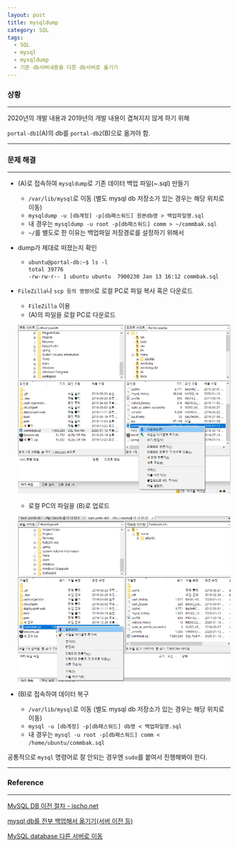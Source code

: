 ```yaml
---
layout: post
title: mysqldump
category: SQL
tags:
  - SQL
  - mysql
  - mysqldump
  - 기존 db서버내용을 다른 db서버로 옮기기
---
```




### 상황

---

2020년의 개발 내용과 2019년의 개발 내용이 겹쳐지지 않게 하기 위해

`portal-db1`(A)의 db를 `portal-db2`(B)으로 옮겨야 함.

---

### 문제 해결

---

- (A)로 접속하여 `mysqldump`로 기존 데이터 백업 파일(~.sql) 만들기
  - `/var/lib/mysql`로 이동 (별도 mysql db 저장소가 있는 경우는 해당 위치로 이동)
  - `mysqldump -u [db계정] -p[db패스워드] 원본db명 > 백업파일명.sql`
  - 내 경우는 `mysqldump -u root -p[db패스워드] comm > ~/commbak.sql`
  - `~/`를 별도로 한 이유는 백업파일 저장경로를 설정하기 위해서

- dump가 제대로 떠졌는지 확인

  - ```
    ubuntu@portal-db:~$ ls -l
    total 39776
    -rw-rw-r-- 1 ubuntu ubuntu  7900230 Jan 13 16:12 commbak.sql
    ```

- `FileZilla`나 `scp 등의 명령어`로 로컬 PC로 파일 복사 혹은 다운로드

  - `FileZilla` 이용
  - (A)의 파일을 로컬 PC로 다운로드

  ![mysqldump1](/assets/database/mysql/mysqldump1.png)

  - 로컬 PC의 파일을 (B)로 업로드

  ![mysqldump2](/assets/database/mysql/mysqldump2.png)

- (B)로 접속하여 데이터 복구

  - `/var/lib/mysql`로 이동 (별도 mysql db 저장소가 있는 경우는 해당 위치로 이동)
  - `mysql -u [db계정] -p[db패스워드] db명 < 백업파일명.sql`
  - 내 경우는 `mysql -u root -p[db패스워드] comm < /home/ubuntu/commbak.sql`

공통적으로 `mysql` 명령어로 잘 안되는 경우엔 `sudo`를 붙여서 진행해봐야 한다.

---

### Reference

---

[MySQL DB 이전 절차 - ischo.net](http://www.ischo.net/bd_mysql/17394)

[mysql db를 전부 백업해서 옮기기(서버 이전 등)](https://raisonde.tistory.com/entry/mysql-db를-전부-백업해서-옮기기서버-이전-등)

[MySQL database 다른 서버로 이동](https://opentutorials.org/module/894/6654)